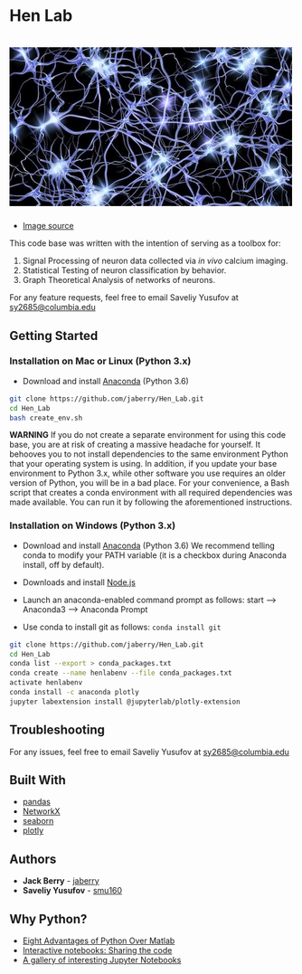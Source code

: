 Hen Lab 
======
# <img src="neurons_pic.png" >

* [Image source](https://www.flickr.com/photos/pennstatelive/26133296018/in/photolist-FPiYrh-ayGQme-oh3wgN-3Y9rPw-7EbTfz-5uoCvQ-6RFagT-cXaYiW-26saMb5-cXaYaf-SjW3Ej-5dopRY-577km2-SAAVs-5giagf-pUE6zU-7aC9da-cUjTYd-b3V8ue-4kMWWf-nxMXcN-af2bm-7vBoAp-2WE91-GL7hrL-8eisF6-NvaH2-8d8VPZ-654maj-9TSa47-8P1nS9-2kLAC-5TpNDj-7ViV3Q-rrREQF-GEMqn7-5H4b4k-phmhkw-dZBAtA-58VDW-REmihs-339Dq-dXKxjW-8weapo-9qsdEj-9UwZT-84RE2M-T2fmWP-e9UeMM-9UwZJ)

This code base was written with the intention of serving as a toolbox for:

1. Signal Processing of neuron data collected via *in vivo* calcium imaging.
2. Statistical Testing of neuron classification by behavior.
3. Graph Theoretical Analysis of networks of neurons. 

For any feature requests, feel free to email Saveliy Yusufov at sy2685@columbia.edu

## Getting Started

### Installation on Mac or Linux (Python 3.x)

* Download and install [Anaconda](https://docs.anaconda.com/anaconda/install/) (Python 3.6) 

```bash
git clone https://github.com/jaberry/Hen_Lab.git
cd Hen_Lab
bash create_env.sh
```

**WARNING** If you do not create a separate environment for using this code 
base, you are at risk of creating a massive headache for yourself. It behooves 
you to not install dependencies to the same environment Python that your 
operating system is using. In addition, if you update your base environment to
Python 3.x, while other software you use requires an older version of Python,
you will be in a bad place. For your convenience, a Bash script that creates a
conda environment with all required dependencies was made available. You can run
it by following the aforementioned instructions.     

### Installation on Windows (Python 3.x)

* Download and install [Anaconda](https://docs.anaconda.com/anaconda/install/) (Python 3.6) We recommend telling conda to modify your PATH variable (it is a checkbox during Anaconda install, off by default).

* Downloads and install [Node.js](https://nodejs.org/en/download/)

* Launch an anaconda-enabled command prompt as follows: start --> Anaconda3 --> Anaconda Prompt

* Use conda to install git as follows: `conda install git`

```bash
git clone https://github.com/jaberry/Hen_Lab.git
cd Hen_Lab
conda list --export > conda_packages.txt
conda create --name henlabenv --file conda_packages.txt
activate henlabenv
conda install -c anaconda plotly
jupyter labextension install @jupyterlab/plotly-extension
```

## Troubleshooting

For any issues, feel free to email Saveliy Yusufov at sy2685@columbia.edu

## Built With

* [pandas](http://pandas.pydata.org)
* [NetworkX](https://networkx.github.io)
* [seaborn](http://seaborn.pydata.org)
* [plotly](https://plot.ly)

## Authors

* **Jack Berry** - [jaberry](https://github.com/jaberry)
* **Saveliy Yusufov** - [smu160](https://github.com/smu160)

## Why Python?
- [Eight Advantages of Python Over Matlab](http://phillipmfeldman.org/Python/Advantages_of_Python_Over_Matlab.html)
- [Interactive notebooks: Sharing the code](https://www.nature.com/news/interactive-notebooks-sharing-the-code-1.16261)
- [A gallery of interesting Jupyter Notebooks](https://github.com/jupyter/jupyter/wiki/A-gallery-of-interesting-Jupyter-Notebooks)

